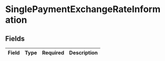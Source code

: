 # SinglePaymentExchangeRateInformation


## Fields

| Field       | Type        | Required    | Description |
| ----------- | ----------- | ----------- | ----------- |